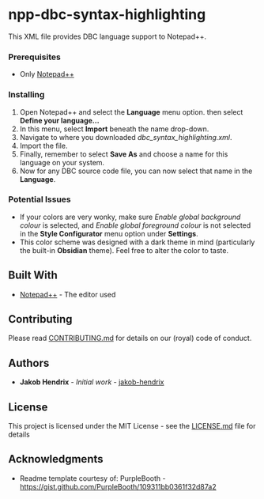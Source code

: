 # npp-dbc-syntax-highlighting

This XML file provides DBC language support to Notepad++. 

### Prerequisites

* Only [Notepad++](https://notepad-plus-plus.org/) 

### Installing

1. Open Notepad++ and select the **Language** menu option. then select **Define your language...**
1. In this menu, select **Import** beneath the name drop-down.
1. Navigate to where you downloaded *dbc_syntax_highlighting.xml*.
1. Import the file.
1. Finally, remember to select **Save As** and choose a name for this language on your system.
1. Now for any DBC source code file, you can now select that name in the **Language**.

### Potential Issues

* If your colors are very wonky, make sure *Enable global background colour* is selected, and *Enable global foreground colour* is not selected in the **Style Configurator** menu option under **Settings**.
* This color scheme was designed with a dark theme in mind (particularly the built-in **Obsidian** theme). Feel free to alter the color to taste.
    

## Built With

* [Notepad++](https://notepad-plus-plus.org/) - The editor used

## Contributing

Please read [CONTRIBUTING.md](CONTRIBUTING.md) for details on our (royal) code of conduct.

## Authors

* **Jakob Hendrix** - *Initial work* - [jakob-hendrix](https://github.com/jakob-hendrix)

## License

This project is licensed under the MIT License - see the [LICENSE.md](LICENSE.md) file for details

## Acknowledgments

* Readme template courtesy of: PurpleBooth - https://gist.github.com/PurpleBooth/109311bb0361f32d87a2
